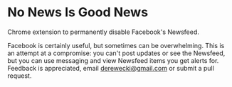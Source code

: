 No News Is Good News
================

Chrome extension to permanently disable Facebook's Newsfeed.

Facebook is certainly useful, but sometimes can be overwhelming. This is an attempt at a compromise: you can't post updates or see the Newsfeed, but you can use messaging and view Newsfeed items you get alerts for. Feedback is appreciated, email derewecki@gmail.com or submit a pull request.
